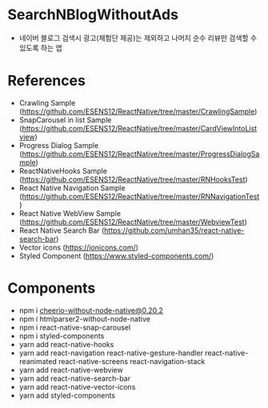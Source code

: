 # SearchNBlogWithoutAds
 - 네이버 블로그 검색시 광고(체험단 제공)는 제외하고 나머지 순수 리뷰만 검색할 수 있도록 하는 앱


# References
- Crawling Sample (https://github.com/ESENS12/ReactNative/tree/master/CrawlingSample)
- SnapCarousel in list Sample (https://github.com/ESENS12/ReactNative/tree/master/CardViewIntoListview)
- Progress Dialog Sample (https://github.com/ESENS12/ReactNative/tree/master/ProgressDialogSample)
- ReactNativeHooks Sample (https://github.com/ESENS12/ReactNative/tree/master/RNHooksTest)
- React Native Navigation Sample (https://github.com/ESENS12/ReactNative/tree/master/RNNavigationTest)
- React Native WebView Sample (https://github.com/ESENS12/ReactNative/tree/master/WebviewTest)
- React Native Search Bar (https://github.com/umhan35/react-native-search-bar)
- Vector icons (https://ionicons.com/)
- Styled Component (https://www.styled-components.com/)

# Components
- npm i cheerio-without-node-native@0.20.2
- npm i htmlparser2-without-node-native
- npm i react-native-snap-carousel
- npm i styled-components
- yarn add react-native-hooks
- yarn add react-navigation react-native-gesture-handler react-native-reanimated react-native-screens react-navigation-stack
- yarn add react-native-webview
- yarn add react-native-search-bar
- yarn add react-native-vector-icons
- yarn add styled-components

